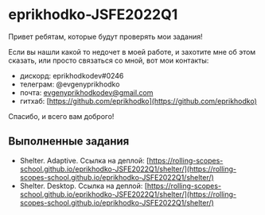 # eprikhodko-JSFE2022Q1

Привет ребятам, которые будут проверять мои задания!

Если вы нашли какой то недочет в моей работе, и захотите мне об этом сказать, или просто связаться со мной, вот мои контакты:

- дискорд: eprikhodkodev#0246
- телеграм: @evgenyprikhodko
- почта: evgenyprikhodkodev@gmail.com
- гитхаб: [https://github.com/eprikhodko](https://github.com/eprikhodko)

Спасибо, и всего вам доброго!

## Выполненные задания

- Shelter. Adaptive. Ссылка на деплой: [https://rolling-scopes-school.github.io/eprikhodko-JSFE2022Q1/shelter/](https://rolling-scopes-school.github.io/eprikhodko-JSFE2022Q1/shelter/)
- Shelter. Desktop. Ссылка на деплой: [https://rolling-scopes-school.github.io/eprikhodko-JSFE2022Q1/shelter/](https://rolling-scopes-school.github.io/eprikhodko-JSFE2022Q1/shelter/)
